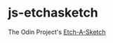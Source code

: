 # js-etchasketch
The Odin Project's [Etch-A-Sketch](https://www.theodinproject.com/courses/web-development-101/lessons/etch-a-sketch-project?ref=lnav) 
